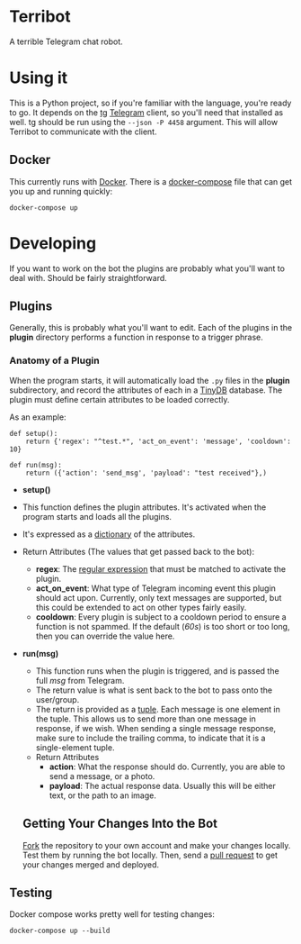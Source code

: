 Terribot
========
A terrible Telegram chat robot.

# Using it
This is a Python project, so if you're familiar with the language, you're ready to go. It depends on the [tg](https://github.com/vysheng/tg) [Telegram](https://telegram.org/) client, so you'll need that installed as well. tg should be run using the `--json -P 4458` argument. This will allow Terribot to communicate with the client.

## Docker
This currently runs with [Docker](https://www.docker.com/what-docker). There is a [docker-compose](https://docs.docker.com/compose/) file that can get you up and running quickly:

```docker-compose up```

# Developing
If you want to work on the bot the plugins are probably what you'll want to deal with. Should be fairly straightforward.

## Plugins
Generally, this is probably what you'll want to edit. Each of the plugins in the **plugin** directory performs a function in response to a trigger phrase.

### Anatomy of a Plugin
When the program starts, it will automatically load the `.py` files in the **plugin** subdirectory, and record the attributes of each in a [TinyDB](https://github.com/msiemens/tinydb) database. The plugin must define certain attributes to be loaded correctly.

As an example:
```
def setup():
    return {'regex': "^test.*", 'act_on_event': 'message', 'cooldown': 10}

def run(msg):
    return ({'action': 'send_msg', 'payload': "test received"},)
```
* **setup()**
 * This function defines the plugin attributes. It's activated when the program starts and loads all the plugins.
 * It's expressed as a [dictionary](https://docs.python.org/3.5/tutorial/datastructures.html#dictionaries) of the attributes.
 * Return Attributes (The values that get passed back to the bot):
    * **regex**: The [regular expression](https://docs.python.org/3/library/re.html) that must be matched to activate the plugin.
    * **act_on_event**: What type of Telegram incoming event this plugin should act upon. Currently, only text messages are supported, but this could be extended to act on other types fairly easily.
    * **cooldown**: Every plugin is subject to a cooldown period to ensure a function is not spammed. If the default (_60s_) is too short or too long, then you can override the value here.

* **run(msg)**
  * This function runs when the plugin is triggered, and is passed the full _msg_ from Telegram.
  * The return value is what is sent back to the bot to pass onto the user/group.
  * The return is provided as a [tuple](https://docs.python.org/3.5/tutorial/datastructures.html#tuples-and-sequences). Each message is one element in the tuple. This allows us to send more than one message in response, if we wish. When sending a single message response, make sure to include the trailing comma, to indicate that it is a single-element tuple.
  * Return Attributes
      * **action**: What the response should do. Currently, you are able to send a message, or a photo.
      * **payload**: The actual response data. Usually this will be either text, or the path to an image.

  ## Getting Your Changes Into the Bot
  [Fork](https://help.github.com/articles/fork-a-repo/) the repository to your own account and make your changes locally. Test them by running the bot locally. Then, send a [pull request](https://help.github.com/articles/creating-a-pull-request/) to get your changes merged and deployed.

## Testing
Docker compose works pretty well for testing changes:

```docker-compose up --build```
